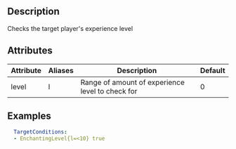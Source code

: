 ## Description
Checks the target player's experience level


## Attributes

| Attribute | Aliases   | Description                                                          | Default |
|-----------|-----------|----------------------------------------------------------------------|---------|
| level     | l         | Range of amount of experience level to check for                     | 0       |


## Examples
```yaml
  TargetConditions:
  - EnchantingLevel{l=<10} true
```